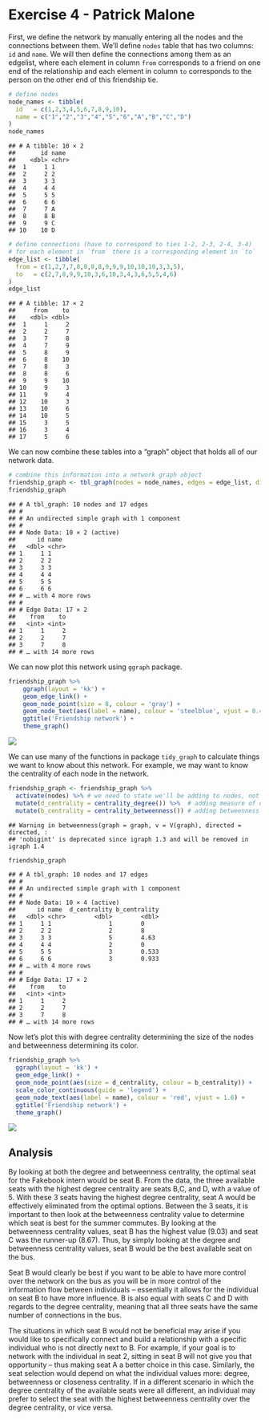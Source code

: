 Exercise 4 - Patrick Malone
================

First, we define the network by manually entering all the nodes and the connections between them. We’ll define `nodes` table that has two columns: `id` and `name`. We will then define the connections among them as an edgelist, where each element in column `from` corresponds to a friend on one end of the relationship and each element in column `to` corresponds to the person on the other end of this friendship tie.

``` r
# define nodes
node_names <- tibble(
  id   = c(1,2,3,4,5,6,7,8,9,10),
  name = c("1","2","3","4","5","6","A","B","C","D")
)
node_names
```

    ## # A tibble: 10 × 2
    ##       id name 
    ##    <dbl> <chr>
    ##  1     1 1    
    ##  2     2 2    
    ##  3     3 3    
    ##  4     4 4    
    ##  5     5 5    
    ##  6     6 6    
    ##  7     7 A    
    ##  8     8 B    
    ##  9     9 C    
    ## 10    10 D

``` r
# define connections (have to correspond to ties 1-2, 2-3, 2-4, 3-4)
# for each element in `from` there is a corresponding element in `to`
edge_list <- tibble(
  from = c(1,2,7,7,8,8,8,8,9,9,9,10,10,10,3,3,5),
  to   = c(2,7,8,9,9,10,3,6,10,3,4,3,6,5,5,4,6)
)
edge_list
```

    ## # A tibble: 17 × 2
    ##     from    to
    ##    <dbl> <dbl>
    ##  1     1     2
    ##  2     2     7
    ##  3     7     8
    ##  4     7     9
    ##  5     8     9
    ##  6     8    10
    ##  7     8     3
    ##  8     8     6
    ##  9     9    10
    ## 10     9     3
    ## 11     9     4
    ## 12    10     3
    ## 13    10     6
    ## 14    10     5
    ## 15     3     5
    ## 16     3     4
    ## 17     5     6

We can now combine these tables into a “graph” object that holds all of our network data.

``` r
# combine this information into a network graph object
friendship_graph <- tbl_graph(nodes = node_names, edges = edge_list, directed = FALSE)
friendship_graph
```

    ## # A tbl_graph: 10 nodes and 17 edges
    ## #
    ## # An undirected simple graph with 1 component
    ## #
    ## # Node Data: 10 × 2 (active)
    ##      id name 
    ##   <dbl> <chr>
    ## 1     1 1    
    ## 2     2 2    
    ## 3     3 3    
    ## 4     4 4    
    ## 5     5 5    
    ## 6     6 6    
    ## # … with 4 more rows
    ## #
    ## # Edge Data: 17 × 2
    ##    from    to
    ##   <int> <int>
    ## 1     1     2
    ## 2     2     7
    ## 3     7     8
    ## # … with 14 more rows

We can now plot this network using `ggraph` package.

``` r
friendship_graph %>% 
    ggraph(layout = 'kk') + 
    geom_edge_link() + 
    geom_node_point(size = 8, colour = 'gray') +
    geom_node_text(aes(label = name), colour = 'steelblue', vjust = 0.4) + 
    ggtitle('Friendship network') + 
    theme_graph()
```

![](Exercise-4_files/figure-gfm/plot-graph-1.png)<!-- -->

We can use many of the functions in package `tidy_graph` to calculate things we want to know about this network. For example, we may want to know the centrality of each node in the network.

``` r
friendship_graph <- friendship_graph %>% 
  activate(nodes) %>% # we need to state we'll be adding to nodes, not edges
  mutate(d_centrality = centrality_degree()) %>%  # adding measure of degree centrality
  mutate(b_centrality = centrality_betweenness()) # adding betweenness centrality
```

    ## Warning in betweenness(graph = graph, v = V(graph), directed = directed, :
    ## 'nobigint' is deprecated since igraph 1.3 and will be removed in igraph 1.4

``` r
friendship_graph
```

    ## # A tbl_graph: 10 nodes and 17 edges
    ## #
    ## # An undirected simple graph with 1 component
    ## #
    ## # Node Data: 10 × 4 (active)
    ##      id name  d_centrality b_centrality
    ##   <dbl> <chr>        <dbl>        <dbl>
    ## 1     1 1                1        0    
    ## 2     2 2                2        8    
    ## 3     3 3                5        4.63 
    ## 4     4 4                2        0    
    ## 5     5 5                3        0.533
    ## 6     6 6                3        0.933
    ## # … with 4 more rows
    ## #
    ## # Edge Data: 17 × 2
    ##    from    to
    ##   <int> <int>
    ## 1     1     2
    ## 2     2     7
    ## 3     7     8
    ## # … with 14 more rows

Now let’s plot this with degree centrality determining the size of the nodes and betweenness determining its color.

``` r
friendship_graph %>% 
  ggraph(layout = 'kk') + 
  geom_edge_link() + 
  geom_node_point(aes(size = d_centrality, colour = b_centrality)) + 
  scale_color_continuous(guide = 'legend') +
  geom_node_text(aes(label = name), colour = 'red', vjust = 1.6) + 
  ggtitle('Friendship network') + 
  theme_graph()
```

![](Exercise-4_files/figure-gfm/plot-centrality-1.png)<!-- -->

## Analysis

By looking at both the degree and betweenness centrality, the optimal seat for the Fakebook intern would be seat B. From the data, the three available seats with the highest degree centrality are seats B,C, and D, with a value of 5. With these 3 seats having the highest degree centrality, seat A would be effectively eliminated from the optimal options. Between the 3 seats, it is important to then look at the betweenness centrality value to determine which seat is best for the summer commutes. By looking at the betweenness centrality values, seat B has the highest value (9.03) and seat C was the runner-up (8.67). Thus, by simply looking at the degree and betweenness centrality values, seat B would be the best available seat on the bus.

Seat B would clearly be best if you want to be able to have more control over the network on the bus as you will be in more control of the information flow between individuals – essentially it allows for the individual on seat B to have more influence. B is also equal with seats C and D with regards to the degree centrality, meaning that all three seats have the same number of connections in the bus.

The situations in which seat B would not be beneficial may arise if you  would like to specifically connect and build a relationship with a specific individual who is not directly next to B. For example, if your goal is to network with the individual in seat 2, sitting in seat B will not give you that opportunity – thus making seat A a better choice in this case. Similarly, the seat selection would depend on what the individual values more: degree, betweenness or closeness centrality. If in a different scenario in which the degree centrality of the available seats were all different, an individual may prefer to select the seat with the highest betweenness centrality over the degree centrality, or vice versa.
